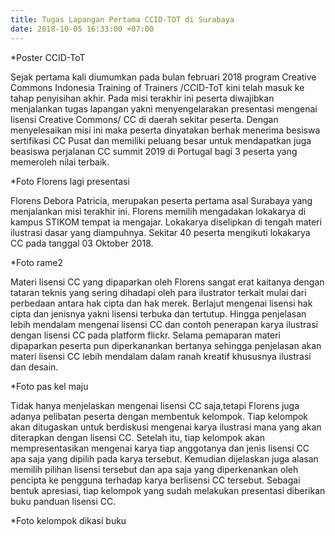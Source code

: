 ```yaml
---
title: Tugas Lapangan Pertama CCID-TOT di Surabaya
date: 2018-10-05 16:33:00 +07:00
---
```


*Poster CCID-ToT

Sejak pertama kali diumumkan pada bulan februari 2018 program Creative Commons Indonesia  Training of Trainers /CCID-ToT kini telah masuk ke tahap penyisihan akhir. Pada misi terakhir ini peserta diwajibkan menjalankan tugas lapangan yakni menyengelarakan presentasi mengenai lisensi Creative Commons/ CC di daerah sekitar peserta. Dengan menyelesaikan misi ini maka peserta dinyatakan berhak menerima besiswa sertifikasi CC Pusat dan memiliki peluang besar untuk mendapatkan juga beasiswa perjalanan CC summit 2019 di Portugal bagi 3 peserta yang memeroleh nilai terbaik. 

*Foto Florens lagi presentasi

Florens Debora Patricia, merupakan peserta pertama asal Surabaya yang menjalankan misi terakhir ini. Florens memilih mengadakan lokakarya di kampus STIKOM tempat ia mengajar. Lokakarya diselipkan di tengah materi ilustrasi dasar yang diampuhnya. Sekitar 40 peserta mengikuti lokakarya CC pada tanggal 03 Oktober 2018. 

*Foto rame2

Materi lisensi CC yang dipaparkan oleh Florens sangat erat kaitanya dengan tataran teknis yang sering dihadapi oleh para ilustrator terkait mulai dari perbedaan antara hak cipta dan hak merek. Berlajut mengenai lisensi hak cipta dan jenisnya yakni lisensi terbuka dan tertutup. Hingga penjelasan lebih mendalam mengenai lisensi CC dan contoh penerapan karya ilustrasi dengan lisensi CC pada platform flickr. Selama pemaparan materi dipaparkan peserta pun diperkanankan bertanya sehingga penjelasan akan materi lisensi CC lebih mendalam dalam ranah kreatif khususnya ilustrasi dan desain.

*Foto pas kel maju

Tidak hanya menjelaskan mengenai lisensi CC saja,tetapi Florens juga adanya pelibatan peserta dengan membentuk kelompok. Tiap kelompok akan ditugaskan untuk berdiskusi mengenai karya ilustrasi mana yang akan diterapkan dengan lisensi CC. Setelah itu, tiap kelompok akan mempresentasikan mengenai karya tiap anggotanya dan jenis lisensi CC apa saja yang dipilih pada karya tersebut. Kemudian dijelaskan juga alasan memilih pilihan lisensi tersebut dan apa saja yang diperkenankan oleh pencipta ke pengguna terhadap karya berlisensi CC tersebut. Sebagai bentuk apresiasi, tiap kelompok yang sudah melakukan presentasi diberikan buku panduan lisensi CC. 

*Foto kelompok dikasi buku